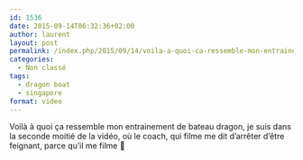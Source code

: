 ```yaml
---
id: 1536
date: 2015-09-14T06:32:36+02:00
author: laurent
layout: post
permalink: /index.php/2015/09/14/voila-a-quoi-ca-ressemble-mon-entrainement-de/
categories:
  - Non classé
tags:
  - dragon boat
  - singapore
format: video
---
```

Voilà à quoi ça ressemble mon entrainement de bateau dragon, je suis dans la seconde moitié de la vidéo, où le coach, qui filme me dit d’arrêter d’être feignant, parce qu’il me filme 🙂
